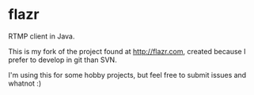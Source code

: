 flazr
=====

RTMP client in Java.

This is my fork of the project found at http://flazr.com, created because I prefer to develop in git than SVN.

I'm using this for some hobby projects, but feel free to submit issues and whatnot :)
